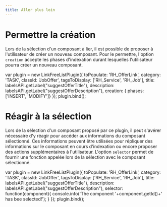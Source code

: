 ```yaml
---
title: Aller plus loin
---
```


# Permettre la création

Lors de la sélection d'un composant à lier, il est possible de proposer à l'utilisateur de créer un nouveau composant.
Pour le permettre, l'option `creation` accepte les phases d'indexation durant lesquelles l'utilisateur pourra créer un nouveau composant.

var plugin = new LinkFreeListPlugin({
	toPopulate: 'RH_OfferLink',
	category: 'TASK',
	classId: 'JobOffer',
	tagsToDisplay: ['RH_Service', 'RH_Job'],
	title: labelsAPI.getLabel("suggestOfferTitle"),
	description: labelsAPI.getLabel("suggestOfferDescription"),
	creation: { phases: ['INSERT', 'MODIFY']}
});
plugin.bind();

# Réagir à la sélection

Lors de la sélection d'un composant proposé par ce plugin, il peut s'avérer nécessaire d'y réagir pour accéder aux informations du composant sélectionné.
Ces informations peuvent être utilisées pour répliquer des informations sur le composant en cours d'indexation ou encore proposer des actions supplémentaires à l'utilisateur.
L'option `selector` permet de fournir une fonction appelée lors de la sélection avec le composant sélectionné.

var plugin = new LinkFreeListPlugin({
	toPopulate: 'RH_OfferLink',
	category: 'TASK',
	classId: 'JobOffer',
	tagsToDisplay: ['RH_Service', 'RH_Job'],
	title: labelsAPI.getLabel("suggestOfferTitle"),
	description: labelsAPI.getLabel("suggestOfferDescription"),
	selector: function(component){
		console.info('The component '+component.getId()+' has bee selected!');
	}
});
plugin.bind();

<!--
# Filtres

Imaginons que les ressources humaines reçoivent des documents qui doivent être classés manuellement et liés à une candidature reçue.
Pour faciliter l'indexation de ces documents, ils disposent de deux tags `RH_OfferLink` et `RH_ApplicationLink`. Le premier permet de référencer l'offre d'emploi au niveau du document. Le deuxième, la candidature associée.

Lors de l'indexation, l'utilisateur commence par sélectionner l'offre d'emploi. La liste de candidatures devrait être filtrée en conséquence : seules les candidatures liées à l'offre d'emploi sélectionnée devraient être proposées.

Pour cela, il est possible d'ajouter l'option `filterTags: ['RH_OfferLink']` pour filtrer les valeurs proposées en fonction d'un tag présent sur le formulaire.

var plugin = new LinkFreeListPlugin({
	toPopulate: 'RH_ApplicationLink',
	category: 'TASK',
	classId: 'ApplicationSubmission',
	tagsToDisplay: ['name'],
	title: 'Consulter la candidature',
	description: 'Accéder aux détails de la candidature.',
	filterTags: ['RH_OfferLink']
});
plugin.bind();
-->

<!--:::info
Retrouvez le module de scope correspondant à cette formation [ici](broken-link.md) 
:::-->